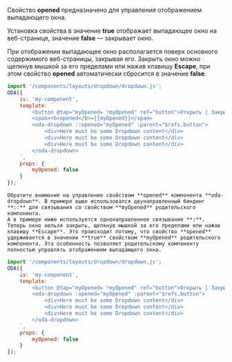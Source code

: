 ﻿Свойство **opened** предназначено для управления отображением выпадающего окна.

Установка свойства в значение **true** отображает выпадающее окно на веб-странице, значение **false** — закрывает окно.

При отображении выпадающее окно располагается поверх основного содержимого веб-страницы, закрывая его. Закрыть окно можно щелкнув мышкой за его пределами или нажав клавишу **Escape**, при этом свойство **opened** автоматически сбросится в значение **false**.

```javascript _run_line_edit_loadoda_[my-component.js]_h=160_
import '/components/layouts/dropdown/dropdown.js';
ODA({
    is: 'my-component',
    template: `
        <button @tap="myOpened= !myOpened" ref="button">Открыть | Закрыть</button>
        <span><b>opened</b>={{myOpened}}</span>
        <oda-dropdown ::opened="myOpened" :parent="$refs.button">
            <div>Here must be some Dropdown content</div>
            <div>Here must be some Dropdown content</div>
            <div>Here must be some Dropdown content</div>
        </oda-dropdown>
    `,
    props: {
        myOpened: false
    }
});
```

```info_md
Обратите внимание на управление свойством **opened** компонента **oda-dropdown**. В примере выше использовался двунаправленный биндинг **::** для связывания со свойством **myOpened** родительского компонента.
А в примере ниже используется однонаправленное связывание **:**. Теперь окно нельзя закрыть, щелкнув мышкой за его пределами или нажав клавишу **Escape**. Это происходит потому, что свойство **opened** удерживается в значении **true** свойством **myOpened** родительского компонента. Эта особенность позволяет родительскому компоненту полностью управлять отображением выпадающего окна.
```

```javascript _run_line_edit_loadoda_[my-component.js]_h=160_
import '/components/layouts/dropdown/dropdown.js';
ODA({
    is: 'my-component',
    template: `
        <button @tap="myOpened= !myOpened" ref="button">Открыть | Закрыть</button>
        <oda-dropdown :opened="myOpened" :parent="$refs.button">
            <div>Here must be some Dropdown content</div>
            <div>Here must be some Dropdown content</div>
            <div>Here must be some Dropdown content</div>
        </oda-dropdown>
    `,
    props: {
        myOpened: false
    }
});
```

